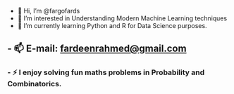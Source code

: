 - 👋 Hi, I’m @fargofards
- 👀 I’m interested in Understanding Modern Machine Learning techniques
- 🌱 I’m currently learning Python and R for Data Science purposes.
## - 📫 E-mail: fardeenrahmed@gmail.com
### - ⚡ I enjoy solving fun maths problems in Probability and Combinatorics.

<!---
fargofards/fargofards is a ✨ special ✨ repository because its `README.md` (this file) appears on your GitHub profile.
You can click the Preview link to take a look at your changes.
--->
